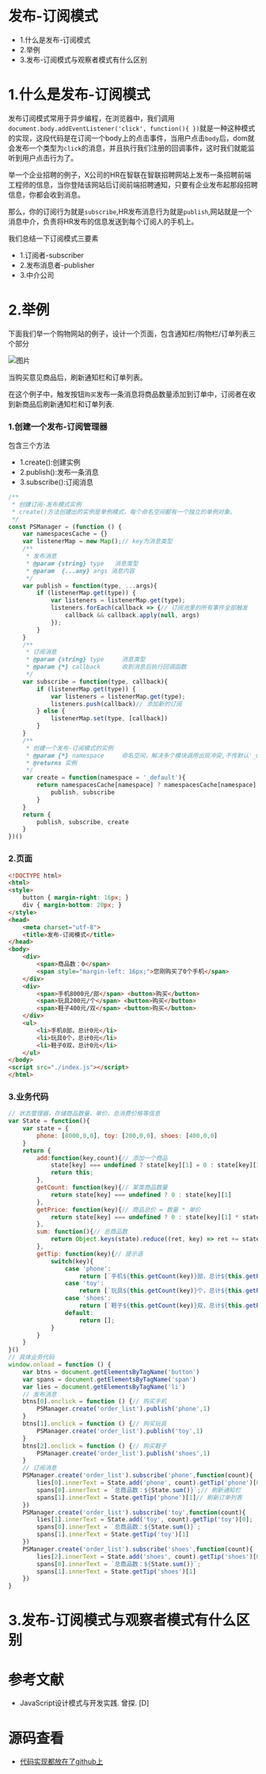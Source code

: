 # 发布-订阅模式

- 1.什么是发布-订阅模式
- 2.举例
- 3.发布-订阅模式与观察者模式有什么区别

# 1.什么是发布-订阅模式
发布订阅模式常用于异步编程，在浏览器中，我们调用`document.body.addEventListener('click', function(){ })`就是一种这种模式的实现，这段代码是在订阅一个body上的点击事件，当用户点击`body`后，dom就会发布一个类型为`click`的消息，并且执行我们注册的回调事件，这时我们就能监听到用户点击行为了。

举一个企业招聘的例子，X公司的HR在智联在智联招聘网站上发布一条招聘前端工程师的信息，当你登陆该网站后订阅前端招聘通知，只要有企业发布起那段招聘信息，你都会收到消息。

那么，你的订阅行为就是`subscribe`,HR发布消息行为就是`publish`,网站就是一个消息中介，负责将HR发布的信息发送到每个订阅人的手机上。

我们总结一下订阅模式三要素
- 1.订阅者-subscriber
- 2.发布消息者-publisher
- 3.中介公司


# 2.举例
下面我们举一个购物网站的例子，设计一个页面，包含通知栏/购物栏/订单列表三个部分

![图片](./images/order_list.png)

当购买意见商品后，刷新通知栏和订单列表。

在这个例子中，触发按钮`购买`发布一条消息将商品数量添加到订单中，订阅者在收到新商品后刷新通知栏和订单列表.
### 1.创建一个发布-订阅管理器
包含三个方法
- 1.create():创建实例
- 2.publish():发布一条消息
- 3.subscribe():订阅消息
```js
/**
 * 创建订阅-发布模式实例
 * create()方法创建出的实例是单例模式，每个命名空间都有一个独立的单例对象。
 */
const PSManager = (function () {
    var namespacesCache = {}
    var listenerMap = new Map();// key为消息类型
    /**
     * 发布消息
     * @param {string} type   消息类型
     * @param  {...any} args 消息内容
     */
    var publish = function(type, ...args){
        if (listenerMap.get(type)) {
            var listeners = listenerMap.get(type);
            listeners.forEach(callback => {// 订阅池里的所有事件全部触发
                callback && callback.apply(null, args)
            });
        }
    }
    /**
     * 订阅消息
     * @param {string} type     消息类型
     * @param {*} callback      收到消息后执行回调函数
     */
    var subscribe = function(type, callback){
        if (listenerMap.get(type)) {
            var listeners = listenerMap.get(type);
            listeners.push(callback)// 添加新的订阅
        } else {
            listenerMap.set(type, [callback])
        }
    }
    /**
     * 创建一个发布-订阅模式的实例
     * @param {*} namespace     命名空间，解决多个模块调用出现冲突,不传默认'_default'
     * @returns 实例
     */
    var create = function(namespace = '_default'){
        return namespacesCache[namespace] ? namespacesCache[namespace] : {
            publish, subscribe
        }
    }
    return {
        publish, subscribe, create
    }
})()

```
### 2.页面
```html
<!DOCTYPE html>
<html>
<style>
    button { margin-right: 16px; }
    div { margin-bottom: 20px; }
</style>
<head>
    <meta charset="utf-8">
    <title>发布-订阅模式</title>
</head>
<body>
    <div>
        <span>商品数：0</span>
        <span style="margin-left: 16px;">您刚购买了0个手机</span>
    </div>
    <div>
        <span>手机8000元/部</span> <button>购买</button>
        <span>玩具200元/个</span> <button>购买</button> 
        <span>鞋子400元/双</span> <button>购买</button> 
    </div>
    <ul>
        <li>手机0部，总计0元</li>
        <li>玩具0个，总计0元</li>
        <li>鞋子0双，总计0元</li>
    </ul>
</body>
<script src="./index.js"></script>
</html>
```
### 3.业务代码
```js
// 状态管理器，存储商品数量、单价，总消费价格等信息
var State = function(){
    var state = {
        phone: [8000,0,0], toy: [200,0,0], shoes: [400,0,0]
    }
    return {
        add:function(key,count){// 添加一个商品
            state[key] === undefined ? state[key][1] = 0 : state[key][1] += count;
            return this;
        },
        getCount: function(key){// 某类商品数量
            return state[key] === undefined ? 0 : state[key][1]
        },
        getPrice: function(key){// 商品总价 = 数量 * 单价
            return state[key] === undefined ? 0 : state[key][1] * state[key][0];
        },
        sum: function(){// 总商品数
            return Object.keys(state).reduce((ret, key) => ret += state[key][1], 0);
        },
        getTip: function(key){// 提示语
            switch(key){
                case 'phone':
                    return [`手机${this.getCount(key)}部，总计${this.getPrice(key)}元`, '您刚购买了1部手机'];
                case 'toy':
                    return [`玩具${this.getCount(key)}个，总计${this.getPrice(key)}元`, '您刚购买了1个玩具']
                case 'shoes':
                    return [`鞋子${this.getCount(key)}双，总计${this.getPrice(key)}元`, '您刚购买了1双鞋子']
                default:
                    return [];
            }
        }
    }
}()
// 具体业务代码
window.onload = function () {
    var btns = document.getElementsByTagName('button')
    var spans = document.getElementsByTagName('span')
    var lies = document.getElementsByTagName('li')
    // 发布消息
    btns[0].onclick = function () {// 购买手机
        PSManager.create('order_list').publish('phone',1)
    }
    btns[1].onclick = function () {// 购买玩具
        PSManager.create('order_list').publish('toy',1)
    }
    btns[2].onclick = function () {// 购买鞋子
        PSManager.create('order_list').publish('shoes',1)
    }
    // 订阅消息
    PSManager.create('order_list').subscribe('phone',function(count){
        lies[0].innerText = State.add('phone', count).getTip('phone')[0];// 刷新通知栏
        spans[0].innerText = `总商品数：${State.sum()}`;// 刷新通知栏
        spans[1].innerText = State.getTip('phone')[1]// 刷新订单列表
    })
    PSManager.create('order_list').subscribe('toy',function(count){
        lies[1].innerText = State.add('toy', count).getTip('toy')[0];
        spans[0].innerText = `总商品数：${State.sum()}`;
        spans[1].innerText = State.getTip('toy')[1]
    })
    PSManager.create('order_list').subscribe('shoes',function(count){
        lies[2].innerText = State.add('shoes', count).getTip('shoes')[0];
        spans[0].innerText = `总商品数：${State.sum()}`;
        spans[1].innerText = State.getTip('shoes')[1]
    })
}
```

# 3.发布-订阅模式与观察者模式有什么区别


# 参考文献
- JavaScript设计模式与开发实践. 曾探. [D]

# 源码查看
- [代码实现都放在了github上]()